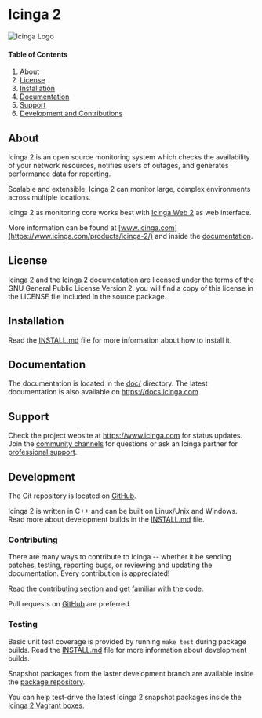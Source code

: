 # Icinga 2

![Icinga Logo](https://www.icinga.org/wp-content/uploads/2014/06/icinga_logo.png)

#### Table of Contents

1. [About][About]
2. [License][License]
3. [Installation][Installation]
4. [Documentation][Documentation]
5. [Support][Support]
6. [Development and Contributions][Development]

## About

Icinga 2 is an open source monitoring system which checks the availability of your
network resources, notifies users of outages, and generates performance data for reporting.

Scalable and extensible, Icinga 2 can monitor large, complex environments across
multiple locations.

Icinga 2 as monitoring core works best with [Icinga Web 2](https://www.icinga.com/products/icinga-web-2/)
as web interface.

More information can be found at [www.icinga.com](https://www.icinga.com/products/icinga-2/)
and inside the [documentation](doc/1-about.md).

## License

Icinga 2 and the Icinga 2 documentation are licensed under the terms of the GNU
General Public License Version 2, you will find a copy of this license in the
LICENSE file included in the source package.

## Installation

Read the [INSTALL.md](INSTALL.md) file for more information about how to install it.

## Documentation

The documentation is located in the [doc/](doc/) directory. The latest documentation
is also available on https://docs.icinga.com

## Support

Check the project website at https://www.icinga.com for status updates. Join the
[community channels](https://www.icinga.com/community/get-involved/) for questions
or ask an Icinga partner for [professional support](https://www.icinga.com/services/support/).

## Development

The Git repository is located on [GitHub](https://github.com/Icinga/icinga2).

Icinga 2 is written in C++ and can be built on Linux/Unix and Windows.
Read more about development builds in the [INSTALL.md](INSTALL.md) file.

### Contributing

There are many ways to contribute to Icinga -- whether it be sending patches,
testing, reporting bugs, or reviewing and updating the documentation. Every
contribution is appreciated!

Read the [contributing section](https://www.icinga.com/community/get-involved/) and
get familiar with the code.

Pull requests on [GitHub](https://github.com/Icinga/icinga2) are preferred.

### Testing

Basic unit test coverage is provided by running `make test` during package builds.
Read the [INSTALL.md](INSTALL.md) file for more information about development builds.

Snapshot packages from the laster development branch are available inside the
[package repository](http://packages.icinga.org).

You can help test-drive the latest Icinga 2 snapshot packages inside the
[Icinga 2 Vagrant boxes](https://github.com/icinga/icinga-vagrant).


[About]: #about
[License]: #license
[Installation]: #installation
[Documentation]: #documentation
[Support]: #support
[Development]: #development
